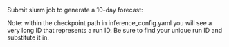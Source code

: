Submit slurm job to generate a 10-day forecast:

Note: within the checkpoint path in inference_config.yaml you will see a very long ID that represents a run ID. Be sure to find your unique run ID and substitute it in.
